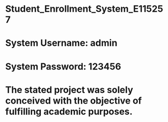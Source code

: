 # Student_Enrollment_System_E115257
# System Username: admin
# System Password: 123456
# The stated project was solely conceived with the objective of fulfilling academic purposes.
